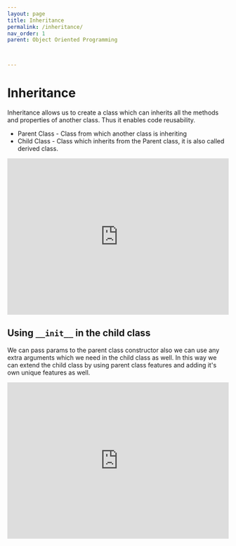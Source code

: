 ```yaml
---
layout: page
title: Inheritance 
permalink: /inheritance/
nav_order: 1
parent: Object Oriented Programming



---
```


# Inheritance 
Inheritance allows us to create a class which can inherits all the methods and properties of another class. Thus it enables code reusability. 

* Parent Class - Class from which another class is inheriting
* Child Class - Class which inherits from the Parent class, it is also called derived class.

<div class="code-example">
<iframe src="https://trinket.io/embed/python3/d3dc422981" width="100%" height="356" frameborder="0" marginwidth="0" marginheight="0" allowfullscreen></iframe>
</div>

## Using `__init__` in the child class

We can pass params to the parent class constructor also we can use any extra arguments which we need in the child class as well. In this way we can extend the child class by using parent class features and adding it's own unique features as well.

<div class="code-example">
<iframe src="https://trinket.io/embed/python3/94bcb232c5" width="100%" height="356" frameborder="0" marginwidth="0" marginheight="0" allowfullscreen></iframe>
</div>





